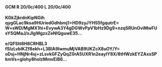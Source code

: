 #### GCM R 20/0c/400 L 20/0c/400
**KGkZjkrdnKipNGih**<br/>**qygGLac9ksa9HUriedGdhbmj1+HD9zyJYHS5fgqutrE=**<br/>**W+sWD/MgMX1hi+EvywA3Y4gDGWvPpV1bHz9Dg9+nzqSRUnOviMwFUsYSQMaJ/xJIgWgzxZeNIQguwE35...**<br/><br/>
**e/QFStt8H8CRHBL3**<br/>**fSIzLvbIKZf8ekh+L3BlA9lwmuMjVAB9UKZcX8uOY/Y=**<br/>**oDsj+HNjNr4sj+zLsvkGFZyQqZ0rA5UXR1n2eaylY8X/8tHWzkEYZAxsSPkmVs+glohy8hoIzMmvEiB6...**